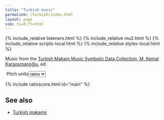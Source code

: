 ```yaml
---
title: "Turkish music"
permalink: /turkish/index.html
layout: page
vim: ts=8:ft=html
---
```


{% include_relative listeners.html %}
{% include_relative mu2.html %}
{% include_relative scripts-local.html %}
{% include_relative styles-local.html %}

Music from the <a target="_blank" href="https://github.com/MTG/SymbTr">Turkish Makam Music Symbolic Data Collection, <a target="_blank" href="https://www.researchgate.net/publication/267365456_A_TURKISH_MAKAM_MUSIC_SYMBOLIC_DATABASE_FOR_MUSIC_INFORMATION_RETRIEVAL_SymbTr">M. Kemal Karaosmanoğlu</a>, ed.

<div style="display:inline-block;" id="songlist"></div>
<nobr><label for="rdf">Pitch&nbsp;units</label><select onchange="playSong(event);" id="rdf">
	<option value="ratio">ratios</option>
	<option value="cents">cents</option>
</select></nobr>
<div style="display:inline-block;" id="pdf"></div>

{% include ratioscore.html id="main" %}
<script type="application/x-ratioscore" id="main">
</script>

<h2> See also </h2>

<ul>
<li> <a href="/makam">Turkish makams</a> </li>
</ul>
